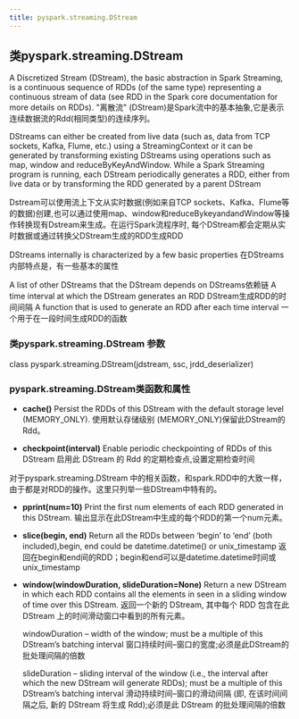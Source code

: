 ```yaml
---
title: pyspark.streaming.DStream
---
```


## 类pyspark.streaming.DStream

A Discretized Stream (DStream), the basic abstraction in Spark Streaming, is a continuous sequence of RDDs (of the same type) representing a continuous stream of data (see RDD in the Spark core documentation for more details on RDDs).
"离散流" (DStream)是Spark流中的基本抽象,它是表示连续数据流的Rdd(相同类型)的连续序列。

DStreams can either be created from live data (such as, data from TCP sockets, Kafka, Flume, etc.) using a StreamingContext or it can be generated by transforming existing DStreams using operations such as map, window and reduceByKeyAndWindow. While a Spark Streaming program is running, each DStream periodically generates a RDD, either from live data or by transforming the RDD generated by a parent DStream

Dstream可以使用流上下文从实时数据(例如来自TCP sockets、Kafka、Flume等的数据)创建,也可以通过使用map、window和reduceBykeyandandWindow等操作转换现有Dstream来生成。在运行Spark流程序时, 每个DStream都会定期从实时数据或通过转换父DStream生成的RDD生成RDD

DStreams internally is characterized by a few basic properties 
在DStreams内部特点是，有一些基本的属性

A list of other DStreams that the DStream depends on    DStreams依赖链
A time interval at which the DStream generates an RDD   DStream生成RDD的时间间隔
A function that is used to generate an RDD after each time interval 一个用于在一段时间生成RDD的函数

### 类pyspark.streaming.DStream 参数
class pyspark.streaming.DStream(jdstream, ssc, jrdd_deserializer)

###  pyspark.streaming.DStream类函数和属性

-   **cache()**
    Persist the RDDs of this DStream with the default storage level (MEMORY_ONLY).
    使用默认存储级别 (MEMORY_ONLY)保留此DStream的Rdd。

-   **checkpoint(interval)**
    Enable periodic checkpointing of RDDs of this DStream
    启用此 DStream 的 Rdd 的定期检查点,设置定期检查时间

对于pyspark.streaming.DStream 中的相关函数，和spark.RDD中的大致一样，由于都是对RDD的操作。这里只列举一些DStream中特有的。

-   **pprint(num=10)**
    Print the first num elements of each RDD generated in this DStream.
    输出显示在此DStream中生成的每个RDD的第一个num元素。

-   **slice(begin, end)**
    Return all the RDDs between ‘begin’ to ‘end’ (both included),begin, end could be datetime.datetime() or unix_timestamp
    返回在begin和end间的RDD；begin和end可以是datetime.datetime时间或unix_timestamp

-   **window(windowDuration, slideDuration=None)**
    Return a new DStream in which each RDD contains all the elements in seen in a sliding window of time over this DStream.
    返回一个新的 DStream, 其中每个 RDD 包含在此 DStream 上的时间滑动窗口中看到的所有元素。

    windowDuration – width of the window; must be a multiple of this DStream’s batching interval
    窗口持续时间–窗口的宽度;必须是此DStream的批处理间隔的倍数

    slideDuration – sliding interval of the window (i.e., the interval after which the new DStream will generate RDDs); must be a multiple of this DStream’s batching interval
    滑动持续时间–窗口的滑动间隔 (即, 在该时间间隔之后, 新的 DStream 将生成 Rdd);必须是此 DStream 的批处理间隔的倍数




